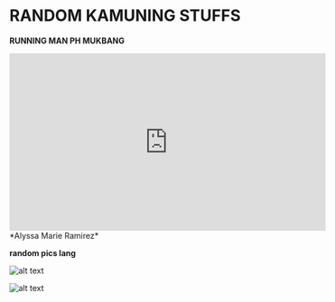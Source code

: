 # RANDOM KAMUNING STUFFS


**RUNNING MAN PH MUKBANG**
<iframe width="560" height="315" src="https://www.youtube.com/embed/q5KuTjzverQ" title="YouTube video player" frameborder="0" allow="accelerometer; autoplay; clipboard-write; encrypted-media; gyroscope; picture-in-picture; web-share" allowfullscreen></iframe>
*Alyssa Marie Ramirez*

**random pics lang**

![alt text](https://mb.com.ph/wp-content/uploads/2022/09/run1-1.png)

![alt text](https://img.wattpad.com/044b82f4b5eb0f0c896d2136e5ffb3d113be5d6b/68747470733a2f2f73332e616d617a6f6e6177732e636f6d2f776174747061642d6d656469612d736572766963652f53746f7279496d6167652f4f42307a7a50336b4e4a697551513d3d2d3235352e313465373366343634353832313530383938313236313338343538302e6a7067?s=fit&w=720&h=720.jpg)
